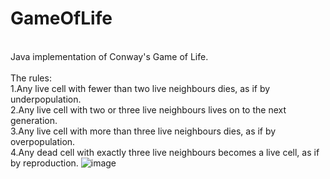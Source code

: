# GameOfLife
<br>Java implementation of Conway's Game of Life.
<br>
<br>The rules:
<br>1.Any live cell with fewer than two live neighbours dies, as if by underpopulation.
<br>2.Any live cell with two or three live neighbours lives on to the next generation.
<br>3.Any live cell with more than three live neighbours dies, as if by overpopulation.
<br>4.Any dead cell with exactly three live neighbours becomes a live cell, as if by reproduction.
![image](https://user-images.githubusercontent.com/77579503/145734759-8cbb8dc3-6c7a-41e7-848f-a53db7b146fa.png)
